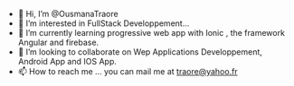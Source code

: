 - 👋 Hi, I’m @OusmanaTraore
- 👀 I’m interested in FullStack Developpement...
- 🌱 I’m currently learning progressive web app with Ionic , the framework Angular and firebase.
- 💞️ I’m looking to collaborate on Wep Applications Developpement, Android App and IOS App.
- 📫 How to reach me ... you can mail me at traore@yahoo.fr

<!---
OusmanaTraore/OusmanaTraore is a ✨ special ✨ repository because its `README.md` (this file) appears on your GitHub profile.
You can click the Preview link to take a look at your changes.
--->
